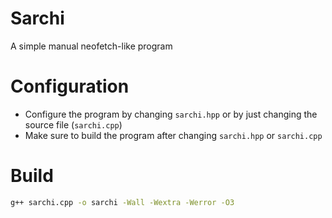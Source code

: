 # Sarchi
A simple manual neofetch-like program

# Configuration
- Configure the program by changing `sarchi.hpp` or by just changing the source file (`sarchi.cpp`)
- Make sure to build the program after changing `sarchi.hpp` or `sarchi.cpp`

# Build
```bash
g++ sarchi.cpp -o sarchi -Wall -Wextra -Werror -O3
